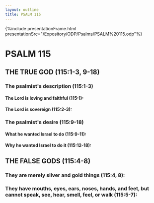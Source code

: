 ```yaml
---
layout: outline
title: PSALM 115
---
```

{%include presentationFrame.html presentationSrc="/Expository/ODP/Psalms/PSALM%20115.odp"%}

# PSALM 115 
## THE TRUE GOD (115:1-3, 9-18) 
###  The psalmist\'s description (115:1-3) 
####  The Lord is loving and faithful (115:1): 
####  The Lord is sovereign (115:2-3): 
###  The psalmist\'s desire (115:9-18) 
####  What he wanted Israel to do (115:9-11): 
####  Why he wanted Israel to do it (115:12-18): 
## THE FALSE GODS (115:4-8) 
###  They are merely silver and gold things (115:4, 8): 
###  They have mouths, eyes, ears, noses, hands, and feet, but cannot speak, see, hear, smell, feel, or walk (115:5-7): 
